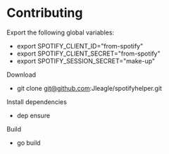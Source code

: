 # Contributing

Export the following global variables:
- export SPOTIFY_CLIENT_ID="from-spotify"
- export SPOTIFY_CLIENT_SECRET="from-spotify"
- export SPOTIFY_SESSION_SECRET="make-up"

Download
- git clone git@github.com:Jleagle/spotifyhelper.git

Install dependencies
- dep ensure

Build
- go build
